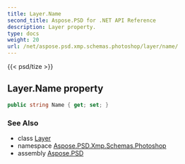 ```yaml
---
title: Layer.Name
second_title: Aspose.PSD for .NET API Reference
description: Layer property. 
type: docs
weight: 20
url: /net/aspose.psd.xmp.schemas.photoshop/layer/name/
---
```

{{< psd/tize >}}
## Layer.Name property

```csharp
public string Name { get; set; }
```

### See Also

* class [Layer](../)
* namespace [Aspose.PSD.Xmp.Schemas.Photoshop](../../layer/)
* assembly [Aspose.PSD](../../../)


